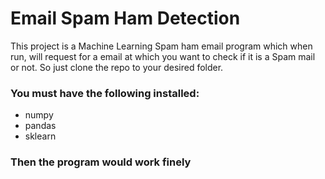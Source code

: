 # Email Spam Ham Detection

This project is a Machine Learning Spam ham email program which when run, will request for a email at which you want to check if it is a Spam mail or not. So just clone the repo to your desired folder.

### You must have the following installed:
- numpy
- pandas
- sklearn

### Then the program would work finely
